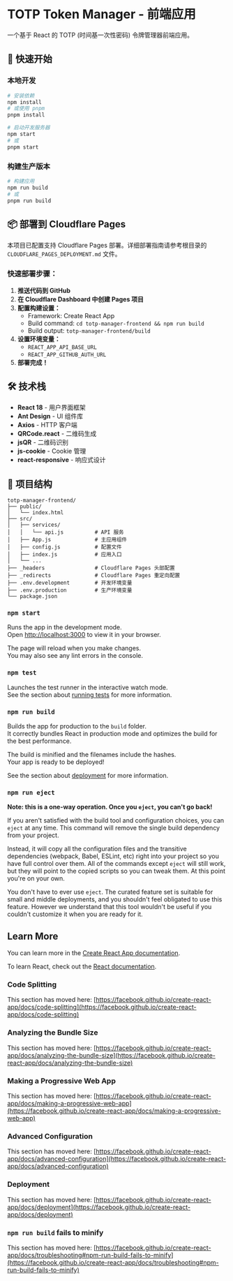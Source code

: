 # TOTP Token Manager - 前端应用

一个基于 React 的 TOTP (时间基一次性密码) 令牌管理器前端应用。

## 🚀 快速开始

### 本地开发

```bash
# 安装依赖
npm install
# 或使用 pnpm
pnpm install

# 启动开发服务器
npm start
# 或
pnpm start
```

### 构建生产版本

```bash
# 构建应用
npm run build
# 或
pnpm run build
```

## 📦 部署到 Cloudflare Pages

本项目已配置支持 Cloudflare Pages 部署。详细部署指南请参考根目录的 `CLOUDFLARE_PAGES_DEPLOYMENT.md` 文件。

### 快速部署步骤：

1. **推送代码到 GitHub**
2. **在 Cloudflare Dashboard 中创建 Pages 项目**
3. **配置构建设置：**
   - Framework: Create React App
   - Build command: `cd totp-manager-frontend && npm run build`
   - Build output: `totp-manager-frontend/build`
4. **设置环境变量：**
   - `REACT_APP_API_BASE_URL`
   - `REACT_APP_GITHUB_AUTH_URL`
5. **部署完成！**

## 🛠️ 技术栈

- **React 18** - 用户界面框架
- **Ant Design** - UI 组件库
- **Axios** - HTTP 客户端
- **QRCode.react** - 二维码生成
- **jsQR** - 二维码识别
- **js-cookie** - Cookie 管理
- **react-responsive** - 响应式设计

## 📁 项目结构

```
totp-manager-frontend/
├── public/
│   └── index.html
├── src/
│   ├── services/
│   │   └── api.js          # API 服务
│   ├── App.js              # 主应用组件
│   ├── config.js           # 配置文件
│   ├── index.js            # 应用入口
│   └── ...
├── _headers                # Cloudflare Pages 头部配置
├── _redirects              # Cloudflare Pages 重定向配置
├── .env.development        # 开发环境变量
├── .env.production         # 生产环境变量
└── package.json
```



### `npm start`

Runs the app in the development mode.\
Open [http://localhost:3000](http://localhost:3000) to view it in your browser.

The page will reload when you make changes.\
You may also see any lint errors in the console.

### `npm test`

Launches the test runner in the interactive watch mode.\
See the section about [running tests](https://facebook.github.io/create-react-app/docs/running-tests) for more information.

### `npm run build`

Builds the app for production to the `build` folder.\
It correctly bundles React in production mode and optimizes the build for the best performance.

The build is minified and the filenames include the hashes.\
Your app is ready to be deployed!

See the section about [deployment](https://facebook.github.io/create-react-app/docs/deployment) for more information.

### `npm run eject`

**Note: this is a one-way operation. Once you `eject`, you can't go back!**

If you aren't satisfied with the build tool and configuration choices, you can `eject` at any time. This command will remove the single build dependency from your project.

Instead, it will copy all the configuration files and the transitive dependencies (webpack, Babel, ESLint, etc) right into your project so you have full control over them. All of the commands except `eject` will still work, but they will point to the copied scripts so you can tweak them. At this point you're on your own.

You don't have to ever use `eject`. The curated feature set is suitable for small and middle deployments, and you shouldn't feel obligated to use this feature. However we understand that this tool wouldn't be useful if you couldn't customize it when you are ready for it.

## Learn More

You can learn more in the [Create React App documentation](https://facebook.github.io/create-react-app/docs/getting-started).

To learn React, check out the [React documentation](https://reactjs.org/).

### Code Splitting

This section has moved here: [https://facebook.github.io/create-react-app/docs/code-splitting](https://facebook.github.io/create-react-app/docs/code-splitting)

### Analyzing the Bundle Size

This section has moved here: [https://facebook.github.io/create-react-app/docs/analyzing-the-bundle-size](https://facebook.github.io/create-react-app/docs/analyzing-the-bundle-size)

### Making a Progressive Web App

This section has moved here: [https://facebook.github.io/create-react-app/docs/making-a-progressive-web-app](https://facebook.github.io/create-react-app/docs/making-a-progressive-web-app)

### Advanced Configuration

This section has moved here: [https://facebook.github.io/create-react-app/docs/advanced-configuration](https://facebook.github.io/create-react-app/docs/advanced-configuration)

### Deployment

This section has moved here: [https://facebook.github.io/create-react-app/docs/deployment](https://facebook.github.io/create-react-app/docs/deployment)

### `npm run build` fails to minify

This section has moved here: [https://facebook.github.io/create-react-app/docs/troubleshooting#npm-run-build-fails-to-minify](https://facebook.github.io/create-react-app/docs/troubleshooting#npm-run-build-fails-to-minify)
